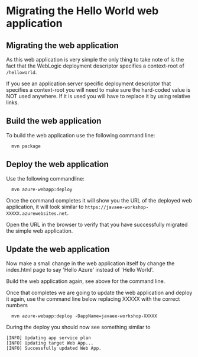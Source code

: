 # Migrating the Hello World web application

## Migrating the web application

As this web application is very simple the only thing to take note of is the fact
that the WebLogic deployment descriptor specifies a context-root of `/helloworld`.

If you see an application server specific deployment descriptor that specifies a
context-root you will need to make sure the hard-coded value is NOT used anywhere.
If it is used you will have to replace it by using relative links.

## Build the web application

To build the web application use the following command line:

```
  mvn package
```

## Deploy the web application

Use the following commandline:

```
  mvn azure-webapp:deploy
```

Once the command completes it will show you the URL of the deployed web application,
it will look similar to `https://javaee-workshop-XXXXX.azurewebsites.net`.

Open the URL in the browser to verify that you have successfully migrated the 
simple web application.

## Update the web application

Now make a small change in the web application itself by change the index.html
page to say 'Hello Azure' instead of 'Hello World'.

Build the web application again, see above for the command line.

Once that completes we are going to update the web application and deploy it 
again, use the command line below replacing XXXXX with the correct numbers

```
  mvn azure-webapp:deploy -DappName=javaee-workshop-XXXXX  
```

During the deploy you should now see something similar to

```
[INFO] Updating app service plan
[INFO] Updating target Web App...
[INFO] Successfully updated Web App.  
```
